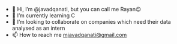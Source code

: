 - 👋 Hi, I’m @javadqanati, but you can call me Rayan😉
- 🌱 I’m currently learning C
- 💞️ I’m looking to collaborate on companies which need their data analysed as an intern
- 📫 How to reach me mjavadqanati@gmail.com
